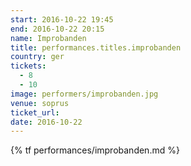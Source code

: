 ```yaml
---
start: 2016-10-22 19:45
end: 2016-10-22 20:15
name: Improbanden
title: performances.titles.improbanden
country: ger
tickets:
  - 8
  - 10
image: performers/improbanden.jpg
venue: soprus
ticket_url: 
date: 2016-10-22
---
```


{% tf performances/improbanden.md %}
